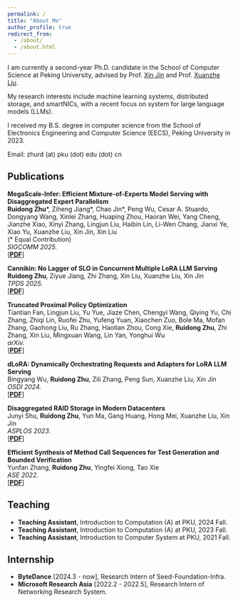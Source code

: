 ```yaml
---
permalink: /
title: "About Me"
author_profile: true
redirect_from: 
  - /about/
  - /about.html
---
```


I am currently a second-year Ph.D. candidate in the School of Computer Science at Peking University, advised by Prof. [Xin Jin](https://xinjin.github.io/) and Prof. [Xuanzhe Liu](http://www.liuxuanzhe.com/).

My research interests include machine learning systems, distributed storage, and smartNICs, with a recent focus on system for large language models (LLMs).

I received my B.S. degree in computer science from the School of Electronics Engineering and Computer Science (EECS), Peking University in 2023.

Email: zhurd (at) pku (dot) edu (dot) cn


Publications
-----

**MegaScale-Infer: Efficient Mixture-of-Experts Model Serving with Disaggregated Expert Parallelism**  
**Ruidong Zhu**\*, Ziheng Jiang\*, Chao Jin\*, Peng Wu, Cesar A. Stuardo,
Dongyang Wang, Xinlei Zhang, Huaping Zhou, Haoran Wei, Yang Cheng,
Jianzhe Xiao, Xinyi Zhang, Lingjun Liu, Haibin Lin, Li-Wen Chang, Jianxi Ye,
Xiao Yu, Xuanzhe Liu, Xin Jin, Xin Liu  
(\* Equal Contribution)  
*SIGCOMM 2025.*  
[**[PDF](https://dl.acm.org/doi/10.1145/3718958.3750506)**]

**Cannikin: No Lagger of SLO in Concurrent Multiple LoRA LLM Serving**  
**Ruidong Zhu**, Ziyue Jiang, Zhi Zhang, Xin Liu, Xuanzhe Liu, Xin Jin  
*TPDS 2025.*  
[**[PDF](https://ieeexplore.ieee.org/document/11082562)**]

**Truncated Proximal Policy Optimization**  
Tiantian Fan, Lingjun Liu, Yu Yue, Jiaze Chen, Chengyi Wang, Qiying Yu, Chi Zhang, Zhiqi Lin, Ruofei Zhu, Yufeng Yuan, Xiaochen Zuo, Bole Ma, Mofan Zhang, Gaohong Liu, Ru Zhang, Haotian Zhou, Cong Xie, **Ruidong Zhu**, Zhi Zhang, Xin Liu, Mingxuan Wang, Lin Yan, Yonghui Wu  
*arXiv.*  
[**[PDF](https://arxiv.org/abs/2506.15050)**]

**dLoRA: Dynamically Orchestrating Requests and Adapters for LoRA LLM Serving**  
Bingyang Wu, **Ruidong Zhu**, Zili Zhang, Peng Sun, Xuanzhe Liu, Xin Jin  
*OSDI 2024.*  
[**[PDF](https://www.usenix.org/conference/osdi24/presentation/wu-bingyang)**]

**Disaggregated RAID Storage in Modern Datacenters**  
Junyi Shu, **Ruidong Zhu**, Yun Ma, Gang Huang, Hong Mei, Xuanzhe Liu, Xin Jin  
*ASPLOS 2023.*  
[**[PDF](/files/papers/asplos23_dRAID.pdf)**]

**Efficient Synthesis of Method Call Sequences for Test Generation and Bounded Verification**  
Yunfan Zhang, **Ruidong Zhu**, Yingfei Xiong, Tao Xie  
*ASE 2022.*  
[**[PDF](/files/papers/ase22_synthesis.pdf)**]

Teaching
-----

- **Teaching Assistant**, Introduction to Computation (A) at PKU, 2024 Fall.
- **Teaching Assistant**, Introduction to Computation (A) at PKU, 2023 Fall.
- **Teaching Assistant**, Introduction to Computer System at PKU, 2021 Fall.

Internship
-----

- **ByteDance** [2024.3 - now], Research Intern of Seed-Foundation-Infra.
- **Microsoft Research Asia** [2022.2 - 2022.5], Research Intern of Networking Research System.